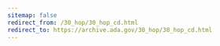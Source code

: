 ```yaml
---
sitemap: false 
redirect_from: /30_hop/30_hop_cd.html 
redirect_to: https://archive.ada.gov/30_hop/30_hop_cd.html 
---
```

